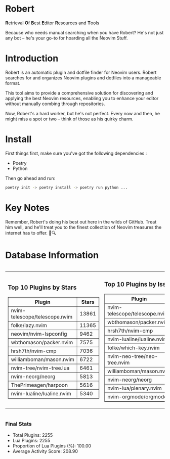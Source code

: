 # Robert

**R**etrieval
**O**f
**B**est
**E**ditor
**R**esources and
**T**ools

Because who needs manual searching when you have Robert?
He's not just any bot – he's your go-to for hoarding all the Neovim Stuff.

# Introduction
Robert is an automatic plugin and dotfile finder for Neovim users. Robert searches for and organizes Neovim plugins and dotfiles into a manageable format.

This tool aims to provide a comprehensive solution for discovering and applying the best Neovim resources, enabling you to enhance your editor without manually combing through repositories.

Now, Robert's a hard worker, but he's not perfect. Every now and then, he might miss a spot or two – think of those as his quirky charm. 

# Install
 First things first, make sure you've got the following dependencies :
  - Poetry 
  - Python 

Then go ahead and run:

```bash
poetry init -> poetry install -> poetry run python ...
```
# Key Notes

Remember, Robert's doing his best out here in the wilds of GitHub. Treat him well, and he'll treat you to the finest collection of Neovim treasures the internet has to offer. 🎩🔍


# Database Information

<div style='display:flex;flex-direction:row;justify-content:space-between;'><table><tr><td><h3>Top 10 Plugins by Stars</h3><table border="1"><tr><th>Plugin</th><th>Stars</th></tr><tr><td>nvim-telescope/telescope.nvim</td><td>13861</td></tr><tr><td>folke/lazy.nvim</td><td>11365</td></tr><tr><td>neovim/nvim-lspconfig</td><td>9462</td></tr><tr><td>wbthomason/packer.nvim</td><td>7575</td></tr><tr><td>hrsh7th/nvim-cmp</td><td>7036</td></tr><tr><td>williamboman/mason.nvim</td><td>6722</td></tr><tr><td>nvim-tree/nvim-tree.lua</td><td>6461</td></tr><tr><td>nvim-neorg/neorg</td><td>5813</td></tr><tr><td>ThePrimeagen/harpoon</td><td>5616</td></tr><tr><td>nvim-lualine/lualine.nvim</td><td>5340</td></tr></table></td><td><h3>Top 10 Plugins by Issues</h3><table border="1"><tr><th>Plugin</th><th>Issues</th></tr><tr><td>nvim-telescope/telescope.nvim</td><td>324</td></tr><tr><td>wbthomason/packer.nvim</td><td>306</td></tr><tr><td>hrsh7th/nvim-cmp</td><td>217</td></tr><tr><td>nvim-lualine/lualine.nvim</td><td>192</td></tr><tr><td>folke/which-key.nvim</td><td>188</td></tr><tr><td>nvim-neo-tree/neo-tree.nvim</td><td>167</td></tr><tr><td>williamboman/mason.nvim</td><td>154</td></tr><tr><td>nvim-neorg/neorg</td><td>153</td></tr><tr><td>nvim-lua/plenary.nvim</td><td>122</td></tr><tr><td>nvim-orgmode/orgmode</td><td>99</td></tr></table></td><td><h3>Top 10 Plugins by Forks</h3><table border="1"><tr><th>Plugin</th><th>Forks</th></tr><tr><td>neovim/nvim-lspconfig</td><td>1994</td></tr><tr><td>nvim-telescope/telescope.nvim</td><td>765</td></tr><tr><td>nvim-tree/nvim-tree.lua</td><td>596</td></tr><tr><td>nvim-lualine/lualine.nvim</td><td>444</td></tr><tr><td>hrsh7th/nvim-cmp</td><td>344</td></tr><tr><td>folke/tokyonight.nvim</td><td>337</td></tr><tr><td>ThePrimeagen/harpoon</td><td>333</td></tr><tr><td>jackMort/ChatGPT.nvim</td><td>290</td></tr><tr><td>nvimdev/lspsaga.nvim</td><td>278</td></tr><tr><td>folke/lazy.nvim</td><td>270</td></tr></table></td></tr></table></div>

### Final Stats
- Total Plugins: 2255
- Lua Plugins: 2255
- Proportion of Lua Plugins (%): 100.00
- Average Activity Score: 208.90
